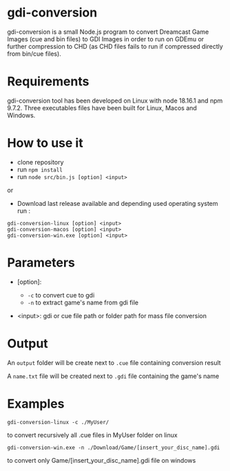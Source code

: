 # gdi-conversion

gdi-conversion is a small Node.js program to convert Dreamcast Game Images (cue and bin files) to GDI Images in order to run on GDEmu or further compression to CHD (as CHD files fails to run if compressed directly from bin/cue files).

# Requirements

gdi-conversion tool has been developed on Linux with node 18.16.1 and npm 9.7.2. Three executables files have been built for Linux, Macos and Windows.

# How to use it

- clone  repository
- run `npm install`
- run `node src/bin.js [option] <input>`

or

- Download last release available and depending used operating system run :

 ```
gdi-conversion-linux [option] <input> 
gdi-conversion-macos [option] <input>
gdi-conversion-win.exe [option] <input>
``` 

# Parameters 

- [option]: 
	- `-c` to convert cue to gdi
	- `-n` to extract game's name from gdi file

- \<input\>: gdi or cue file path or folder path for mass file conversion

# Output
An `output` folder will be create next to `.cue` file containing conversion result

A `name.txt` file will be created next to `.gdi` file containing the game's name 

# Examples
```
gdi-conversion-linux -c ./MyUser/
``` 
to convert recursively all .cue files in MyUser folder on linux

```
gdi-conversion-win.exe -n ./Download/Game/[insert_your_disc_name].gdi
```
 to convert only Game/[insert_your_disc_name].gdi file on windows
